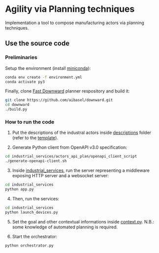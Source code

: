 # Agility via Planning techniques

Implementation a tool to compose manufacturing actors via planning techniques.

## Use the source code

### Preliminaries

Setup the environment (install [miniconda](https://docs.conda.io/projects/conda/en/stable/user-guide/install/index.html#installing-conda-on-a-system-that-has-other-python-installations-or-packages)):
```sh
conda env create -f environment.yml
conda activate py3
```

Finally, clone [Fast Downward](https://github.com/aibasel/downward) planner respository and build it:
```sh
git clone https://github.com/aibasel/downward.git
cd downward
./build.py
```


### How to run the code

1. Put the descriptions of the industral actors inside [descriptions](industrial_services/actors_api_plan/descriptions/) folder (refer to the [template](industrial_services/README.md)).

2. Generate Python client from OpenAPI v3.0 specification:
```sh
cd industrial_services/actors_api_plan/openapi_client_script
./generate-openapi-client.sh
```

3. Inside [industrial_services](industrial_services), run the server representing a middleware exposing HTTP server and a websocket server:
```sh
cd industrial_services
python app.py
```

4. Then, run the services:
```sh
cd industrial_services
python launch_devices.py
```

5. Set the goal and other contextual informations inside [context.py](context.py). N.B.: some knowledge of automated planning is required.

6. Start the orchestrator:
```sh
python orchestrator.py
```
